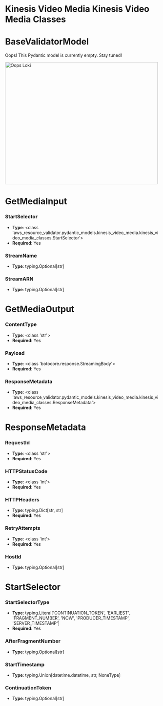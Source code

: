 # Kinesis Video Media Kinesis Video Media Classes

# BaseValidatorModel

Oops! This Pydantic model is currently empty. Stay tuned!

<img src="/aws_resource_validator/images/oops_loki.png" width="500" height="400" title="Oops Loki">

# GetMediaInput

### StartSelector
- **Type**: <class 'aws_resource_validator.pydantic_models.kinesis_video_media.kinesis_video_media_classes.StartSelector'>
- **Required**: Yes

### StreamName
- **Type**: typing.Optional[str]

### StreamARN
- **Type**: typing.Optional[str]


# GetMediaOutput

### ContentType
- **Type**: <class 'str'>
- **Required**: Yes

### Payload
- **Type**: <class 'botocore.response.StreamingBody'>
- **Required**: Yes

### ResponseMetadata
- **Type**: <class 'aws_resource_validator.pydantic_models.kinesis_video_media.kinesis_video_media_classes.ResponseMetadata'>
- **Required**: Yes


# ResponseMetadata

### RequestId
- **Type**: <class 'str'>
- **Required**: Yes

### HTTPStatusCode
- **Type**: <class 'int'>
- **Required**: Yes

### HTTPHeaders
- **Type**: typing.Dict[str, str]
- **Required**: Yes

### RetryAttempts
- **Type**: <class 'int'>
- **Required**: Yes

### HostId
- **Type**: typing.Optional[str]


# StartSelector

### StartSelectorType
- **Type**: typing.Literal['CONTINUATION_TOKEN', 'EARLIEST', 'FRAGMENT_NUMBER', 'NOW', 'PRODUCER_TIMESTAMP', 'SERVER_TIMESTAMP']
- **Required**: Yes

### AfterFragmentNumber
- **Type**: typing.Optional[str]

### StartTimestamp
- **Type**: typing.Union[datetime.datetime, str, NoneType]

### ContinuationToken
- **Type**: typing.Optional[str]


